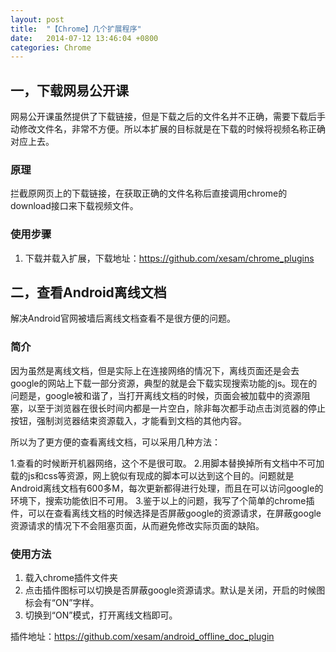 ```yaml
---
layout: post
title:  "【Chrome】几个扩展程序"
date:   2014-07-12 13:46:04 +0800
categories: Chrome
---
```


## 一，下载网易公开课

网易公开课虽然提供了下载链接，但是下载之后的文件名并不正确，需要下载后手动修改文件名，非常不方便。所以本扩展的目标就是在下载的时候将视频名称正确对应上去。

### 原理

拦截原网页上的下载链接，在获取正确的文件名称后直接调用chrome的download接口来下载视频文件。

### 使用步骤

1. 下载并载入扩展，下载地址：https://github.com/xesam/chrome_plugins



## 二，查看Android离线文档

解决Android官网被墙后离线文档查看不是很方便的问题。

### 简介

因为虽然是离线文档，但是实际上在连接网络的情况下，离线页面还是会去google的网站上下载一部分资源，典型的就是会下载实现搜索功能的js。现在的问题是，google被和谐了，当打开离线文档的时候，页面会被加载中的资源阻塞，以至于浏览器在很长时间内都是一片空白，除非每次都手动点击浏览器的停止按钮，强制浏览器结束资源载入，才能看到文档的其他内容。

所以为了更方便的查看离线文档，可以采用几种方法：

1.查看的时候断开机器网络，这个不是很可取。
2.用脚本替换掉所有文档中不可加载的js和css等资源，网上貌似有现成的脚本可以达到这个目的。问题就是Android离线文档有600多M，每次更新都得进行处理，而且在可以访问google的环境下，搜索功能依旧不可用。
3.鉴于以上的问题，我写了个简单的chrome插件，可以在查看离线文档的时候选择是否屏蔽google的资源请求，在屏蔽google资源请求的情况下不会阻塞页面，从而避免修改实际页面的缺陷。

### 使用方法

1. 载入chrome插件文件夹
2. 点击插件图标可以切换是否屏蔽google资源请求。默认是关闭，开启的时候图标会有“ON”字样。
3. 切换到“ON”模式，打开离线文档即可。

插件地址：https://github.com/xesam/android_offline_doc_plugin

